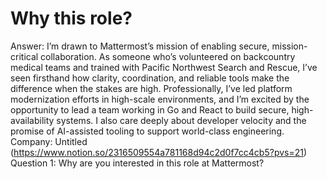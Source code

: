 # Why this role?

Answer: I’m drawn to Mattermost’s mission of enabling secure, mission-critical collaboration. As someone who’s volunteered on backcountry medical teams and trained with Pacific Northwest Search and Rescue, I’ve seen firsthand how clarity, coordination, and reliable tools make the difference when the stakes are high.
Professionally, I’ve led platform modernization efforts in high-scale environments, and I’m excited by the opportunity to lead a team working in Go and React to build secure, high-availability systems. I also care deeply about developer velocity and the promise of AI-assisted tooling to support world-class engineering.
Company: Untitled (https://www.notion.so/2316509554a781168d94c2d0f7cc4cb5?pvs=21)
Question 1: Why are you interested in this role at Mattermost?